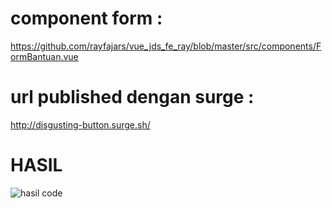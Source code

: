 # component form :
https://github.com/rayfajars/vue_jds_fe_ray/blob/master/src/components/FormBantuan.vue


# url published dengan surge :
http://disgusting-button.surge.sh/

# HASIL 

![hasil code](https://user-images.githubusercontent.com/58242304/108626164-64762680-7481-11eb-8407-5266526af1f5.JPG)



